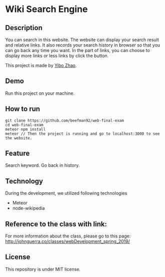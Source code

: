 # Wiki Search Engine
## Description
You can search in this website. The website can display your search result and relative links. 
It also records your search history in browser so that you can go back any time you want.
In the part of links, you can choose to display more links or less links by click the button.

This project is made by [Yibo Zhao](http://18.144.2.153:8080/).

## Demo
Run this project on your machine.

## How to run
```
git clone https://github.com/beefman92/web-final-exam
cd web-final-exam
meteor npm install
meteor // Then the project is running and go to localhost:3000 to see the website.
```

## Feature
Search keyword.
Go back in history.

## Technology
During the development, we utilized following technologies
  * Meteor
  * node-wikipedia

## Reference to the class with link:
For more information about the class, please go to this page:
http://johnguerra.co/classes/webDevelopment_spring_2019/

## License
This repository is under MIT license.
